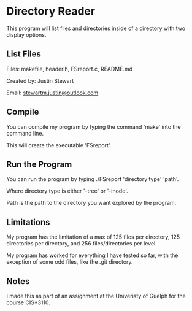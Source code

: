 # Directory Reader

This program will list files and directories inside of a directory with two display options.

## List Files

Files: makefile, header.h, FSreport.c, README.md

Created by: Justin Stewart

Email: stewartm.justin@outlook.com

## Compile

You can compile my program by typing the command 'make' into the command line.

This will create the executable 'FSreport'.

## Run the Program

You can run the program by typing ./FSreport 'directory type' 'path'.

Where directory type is either '-tree' or '-inode'.

Path is the path to the directory you want explored by the program.

## Limitations

My program has the limitation of a max of 125 files per directory, 125 directories per directory, and 256 files/directories per level.

My program has worked for everything I have tested so far, with the exception of some odd files, like the .git directory.

## Notes

I made this as part of an assignment at the Univeristy of Guelph for the course CIS\*3110.
